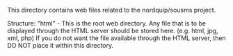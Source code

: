 This directory contains web files related to the nordquip/sousms project.

Structure:
"html" - This is the root web directory. Any file that is to be displayed through the HTML server should be stored here. (e.g. html, jpg, xml, php)  If you do not want the file available through the HTML server, then  DO NOT place it within this directory.
